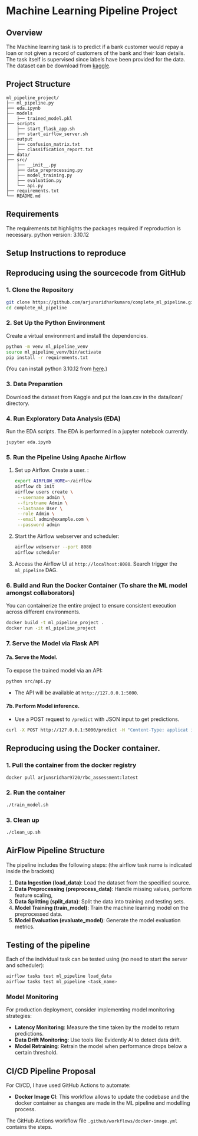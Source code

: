 
# Machine Learning Pipeline Project

## Overview
The Machine learning task is to predict if a bank customer would repay a loan or not given a record of customers of the bank and their loan details.
The task itself is supervised since labels have been provided for the data.
The dataset can be download from [kaggle](https://www.kaggle.com/datasets/itssuru/loan-data/data).

## Project Structure
```
ml_pipeline_project/
├── ml_pipeline.py
├── eda.ipynb
├── models
│   ├── trained_model.pkl
├── scripts
│   ├── start_flask_app.sh
│   ├── start_airflow_server.sh
├── output
│   ├── confusion_matrix.txt
│   ├── classification_report.txt
├── data/
├── src/
│   ├── __init__.py
│   ├── data_preprocessing.py
│   ├── model_training.py
│   ├── evaluation.py
│   └── api.py
├── requirements.txt
└── README.md
```

## Requirements
The requirements.txt highlights the packages required if reproduction is necessary.
python version: 3.10.12

## Setup Instructions to reproduce
## Reproducing using the sourcecode from GitHub

### 1. Clone the Repository
```bash
git clone https://github.com/arjunsridharkumaro/complete_ml_pipeline.git
cd complete_ml_pipeline
```

### 2. Set Up the Python Environment
Create a virtual environment and install the dependencies.
```bash
python -m venv ml_pipeline_venv
source ml_pipeline_venv/bin/activate
pip install -r requirements.txt
```
(You can install python 3.10.12 from [here](https://www.python.org/downloads/release/python-31012/).)

### 3. Data Preparation
Download the dataset from Kaggle and put the loan.csv in the data/loan/ directory.

### 4. Run Exploratory Data Analysis (EDA)
Run the EDA scripts. The EDA is performed in a jupyter notebook currently.
```bash
jupyter eda.ipynb
```

### 5. Run the Pipeline Using Apache Airflow
1. Set up Airflow. Create a user. :
   ```bash
   export AIRFLOW_HOME=~/airflow
   airflow db init
   airflow users create \
    --username admin \
    --firstname Admin \
    --lastname User \
    --role Admin \
    --email admin@example.com \
    --password admin
   ```
2. Start the Airflow webserver and scheduler:
   ```bash
   airflow webserver --port 8080
   airflow scheduler
   ```
3. Access the Airflow UI at `http://localhost:8080`. Search trigger the `ml_pipeline` DAG.

### 6. Build and Run the Docker Container (To share the ML model amongst collaborators)
You can containerize the entire project to ensure consistent execution across different environments.
```bash
docker build -t ml_pipeline_project .
docker run -it ml_pipeline_project
```

### 7.  Serve the Model via Flask API

#### 7a. Serve the Model.
To expose the trained model via an API:
```bash
python src/api.py
```
- The API will be available at `http://127.0.0.1:5000`.

#### 7b. Perform Model inference.
- Use a POST request to `/predict` with JSON input to get predictions.
```bash
curl -X POST http://127.0.0.1:5000/predict -H "Content-Type: applicat ion/json" -d '{"features": [1,debt_consolidation,0.1496,194.02,10.71441777,4,667,3180.041667,3839,76.8,0,0,1]}'
```
## Reproducing using the Docker container.

### 1. Pull the container from the docker registry
```bash
docker pull arjunsridhar9720/rbc_assessment:latest
```

### 2. Run the container
```bash
./train_model.sh
```
### 3. Clean up
```bash
./clean_up.sh
```

## AirFlow Pipeline Structure
The pipeline includes the following steps: (the airflow task name is indicated inside the brackets)
1. **Data Ingestion (load_data)**: Load the dataset from the specified source.
2. **Data Preprocessing (preprocess_data)**: Handle missing values, perform feature scaling,
3. **Data Splitting (split_data)**: Split the data into training and testing sets.
3. **Model Training (train_model)**: Train the machine learning model on the preprocessed data.
4. **Model Evaluation (evaluate_model)**: Generate the model evaluation metrics.

## Testing of the pipeline
Each of the individual task can be tested using (no need to start the server and scheduler):
```bash
airflow tasks test ml_pipeline load_data
airflow tasks test ml_pipeline <task_name>
```

### Model Monitoring
For production deployment, consider implementing model monitoring strategies:
- **Latency Monitoring**: Measure the time taken by the model to return predictions.
- **Data Drift Monitoring**: Use tools like Evidently AI to detect data drift.
- **Model Retraining**: Retrain the model when performance drops below a certain threshold.


## CI/CD Pipeline Proposal
For CI/CD, I have used GitHub Actions to automate:
- **Docker Image CI**: This workflow allows to update the codebase and the docker container as changes are made in the ML pipeline and modelling process.

The GitHub Actions workflow file `.github/workflows/docker-image.yml` contains the steps.

